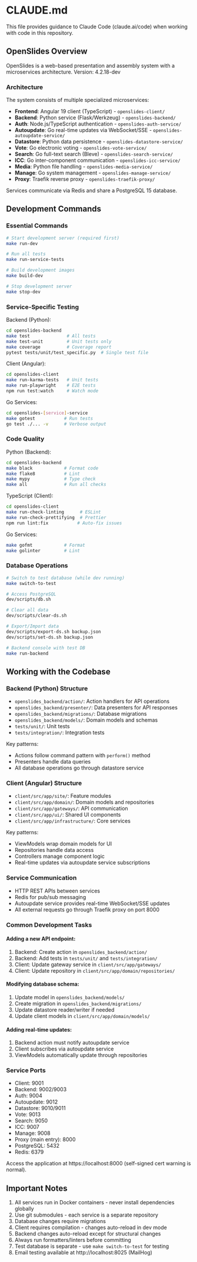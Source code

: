 # CLAUDE.md

This file provides guidance to Claude Code (claude.ai/code) when working with code in this repository.

## OpenSlides Overview

OpenSlides is a web-based presentation and assembly system with a microservices architecture. Version: 4.2.18-dev

### Architecture

The system consists of multiple specialized microservices:
- **Frontend**: Angular 19 client (TypeScript) - `openslides-client/`
- **Backend**: Python service (Flask/Werkzeug) - `openslides-backend/`
- **Auth**: Node.js/TypeScript authentication - `openslides-auth-service/`
- **Autoupdate**: Go real-time updates via WebSocket/SSE - `openslides-autoupdate-service/`
- **Datastore**: Python data persistence - `openslides-datastore-service/`
- **Vote**: Go electronic voting - `openslides-vote-service/`
- **Search**: Go full-text search (Bleve) - `openslides-search-service/`
- **ICC**: Go inter-component communication - `openslides-icc-service/`
- **Media**: Python file handling - `openslides-media-service/`
- **Manage**: Go system management - `openslides-manage-service/`
- **Proxy**: Traefik reverse proxy - `openslides-traefik-proxy/`

Services communicate via Redis and share a PostgreSQL 15 database.

## Development Commands

### Essential Commands
```bash
# Start development server (required first)
make run-dev

# Run all tests
make run-service-tests

# Build development images
make build-dev

# Stop development server
make stop-dev
```

### Service-Specific Testing

Backend (Python):
```bash
cd openslides-backend
make test              # All tests
make test-unit         # Unit tests only
make coverage          # Coverage report
pytest tests/unit/test_specific.py  # Single test file
```

Client (Angular):
```bash
cd openslides-client
make run-karma-tests   # Unit tests
make run-playwright    # E2E tests
npm run test:watch     # Watch mode
```

Go Services:
```bash
cd openslides-[service]-service
make gotest           # Run tests
go test ./... -v      # Verbose output
```

### Code Quality

Python (Backend):
```bash
cd openslides-backend
make black            # Format code
make flake8           # Lint
make mypy             # Type check
make all              # Run all checks
```

TypeScript (Client):
```bash
cd openslides-client
make run-check-linting      # ESLint
make run-check-prettifying  # Prettier
npm run lint:fix           # Auto-fix issues
```

Go Services:
```bash
make gofmt            # Format
make golinter         # Lint
```

### Database Operations
```bash
# Switch to test database (while dev running)
make switch-to-test

# Access PostgreSQL
dev/scripts/db.sh

# Clear all data
dev/scripts/clear-ds.sh

# Export/Import data
dev/scripts/export-ds.sh backup.json
dev/scripts/set-ds.sh backup.json

# Backend console with test DB
make run-backend
```

## Working with the Codebase

### Backend (Python) Structure
- `openslides_backend/action/`: Action handlers for API operations
- `openslides_backend/presenter/`: Data presenters for API responses
- `openslides_backend/migrations/`: Database migrations
- `openslides_backend/models/`: Domain models and schemas
- `tests/unit/`: Unit tests
- `tests/integration/`: Integration tests

Key patterns:
- Actions follow command pattern with `perform()` method
- Presenters handle data queries
- All database operations go through datastore service

### Client (Angular) Structure
- `client/src/app/site/`: Feature modules
- `client/src/app/domain/`: Domain models and repositories
- `client/src/app/gateways/`: API communication
- `client/src/app/ui/`: Shared UI components
- `client/src/app/infrastructure/`: Core services

Key patterns:
- ViewModels wrap domain models for UI
- Repositories handle data access
- Controllers manage component logic
- Real-time updates via autoupdate service subscriptions

### Service Communication
- HTTP REST APIs between services
- Redis for pub/sub messaging
- Autoupdate service provides real-time WebSocket/SSE updates
- All external requests go through Traefik proxy on port 8000

### Common Development Tasks

#### Adding a new API endpoint:
1. Backend: Create action in `openslides_backend/action/`
2. Backend: Add tests in `tests/unit/` and `tests/integration/`
3. Client: Update gateway service in `client/src/app/gateways/`
4. Client: Update repository in `client/src/app/domain/repositories/`

#### Modifying database schema:
1. Update model in `openslides_backend/models/`
2. Create migration in `openslides_backend/migrations/`
3. Update datastore reader/writer if needed
4. Update client models in `client/src/app/domain/models/`

#### Adding real-time updates:
1. Backend action must notify autoupdate service
2. Client subscribes via autoupdate service
3. ViewModels automatically update through repositories

### Service Ports
- Client: 9001
- Backend: 9002/9003
- Auth: 9004
- Autoupdate: 9012
- Datastore: 9010/9011
- Vote: 9013
- Search: 9050
- ICC: 9007
- Manage: 9008
- Proxy (main entry): 8000
- PostgreSQL: 5432
- Redis: 6379

Access the application at https://localhost:8000 (self-signed cert warning is normal).

## Important Notes

1. All services run in Docker containers - never install dependencies globally
2. Use git submodules - each service is a separate repository
3. Database changes require migrations
4. Client requires compilation - changes auto-reload in dev mode
5. Backend changes auto-reload except for structural changes
6. Always run formatters/linters before committing
7. Test database is separate - use `make switch-to-test` for testing
8. Email testing available at http://localhost:8025 (MailHog)